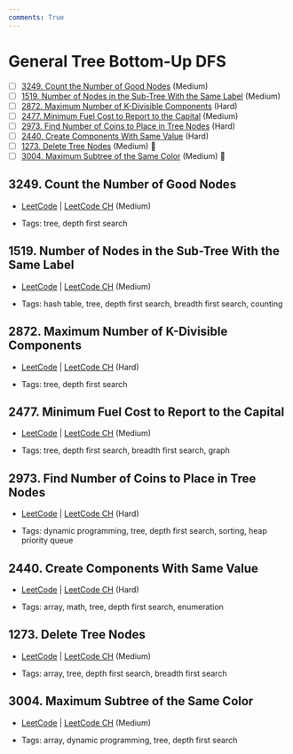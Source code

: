 ```yaml
---
comments: True
---
```


# General Tree Bottom-Up DFS

- [ ] [3249. Count the Number of Good Nodes](https://leetcode.cn/problems/count-the-number-of-good-nodes/) (Medium)
- [ ] [1519. Number of Nodes in the Sub-Tree With the Same Label](https://leetcode.cn/problems/number-of-nodes-in-the-sub-tree-with-the-same-label/) (Medium)
- [ ] [2872. Maximum Number of K-Divisible Components](https://leetcode.cn/problems/maximum-number-of-k-divisible-components/) (Hard)
- [ ] [2477. Minimum Fuel Cost to Report to the Capital](https://leetcode.cn/problems/minimum-fuel-cost-to-report-to-the-capital/) (Medium)
- [ ] [2973. Find Number of Coins to Place in Tree Nodes](https://leetcode.cn/problems/find-number-of-coins-to-place-in-tree-nodes/) (Hard)
- [ ] [2440. Create Components With Same Value](https://leetcode.cn/problems/create-components-with-same-value/) (Hard)
- [ ] [1273. Delete Tree Nodes](https://leetcode.cn/problems/delete-tree-nodes/) (Medium) 👑
- [ ] [3004. Maximum Subtree of the Same Color](https://leetcode.cn/problems/maximum-subtree-of-the-same-color/) (Medium) 👑

## 3249. Count the Number of Good Nodes

-   [LeetCode](https://leetcode.com/problems/count-the-number-of-good-nodes/) | [LeetCode CH](https://leetcode.cn/problems/count-the-number-of-good-nodes/) (Medium)

-   Tags: tree, depth first search

## 1519. Number of Nodes in the Sub-Tree With the Same Label

-   [LeetCode](https://leetcode.com/problems/number-of-nodes-in-the-sub-tree-with-the-same-label/) | [LeetCode CH](https://leetcode.cn/problems/number-of-nodes-in-the-sub-tree-with-the-same-label/) (Medium)

-   Tags: hash table, tree, depth first search, breadth first search, counting

## 2872. Maximum Number of K-Divisible Components

-   [LeetCode](https://leetcode.com/problems/maximum-number-of-k-divisible-components/) | [LeetCode CH](https://leetcode.cn/problems/maximum-number-of-k-divisible-components/) (Hard)

-   Tags: tree, depth first search

## 2477. Minimum Fuel Cost to Report to the Capital

-   [LeetCode](https://leetcode.com/problems/minimum-fuel-cost-to-report-to-the-capital/) | [LeetCode CH](https://leetcode.cn/problems/minimum-fuel-cost-to-report-to-the-capital/) (Medium)

-   Tags: tree, depth first search, breadth first search, graph

## 2973. Find Number of Coins to Place in Tree Nodes

-   [LeetCode](https://leetcode.com/problems/find-number-of-coins-to-place-in-tree-nodes/) | [LeetCode CH](https://leetcode.cn/problems/find-number-of-coins-to-place-in-tree-nodes/) (Hard)

-   Tags: dynamic programming, tree, depth first search, sorting, heap priority queue

## 2440. Create Components With Same Value

-   [LeetCode](https://leetcode.com/problems/create-components-with-same-value/) | [LeetCode CH](https://leetcode.cn/problems/create-components-with-same-value/) (Hard)

-   Tags: array, math, tree, depth first search, enumeration

## 1273. Delete Tree Nodes

-   [LeetCode](https://leetcode.com/problems/delete-tree-nodes/) | [LeetCode CH](https://leetcode.cn/problems/delete-tree-nodes/) (Medium)

-   Tags: array, tree, depth first search, breadth first search

## 3004. Maximum Subtree of the Same Color

-   [LeetCode](https://leetcode.com/problems/maximum-subtree-of-the-same-color/) | [LeetCode CH](https://leetcode.cn/problems/maximum-subtree-of-the-same-color/) (Medium)

-   Tags: array, dynamic programming, tree, depth first search
